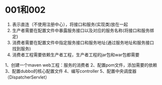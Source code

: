 # 001和002
1. 表示直连（不使用注册中心），将接口和服务(实现类)放在一起
2. 生产者需要在配置文件中暴露服务接口以及对应的服务名称(将接口和服务绑定)
3. 消费者需要在配置文件中指定服务接口和服务地址(通过服务地址和服务接口找到服务)
4. 消费者工程需要依赖生产者工程，生产者工程的jar包和war包都需要

1、创建一个maven web工程：服务的消费者
2、配置pom文件，添加需要的依赖
3、配置dubbo的核心配置文件
4、编写controller
5、配置中央调度器（DispatcherServlet）

